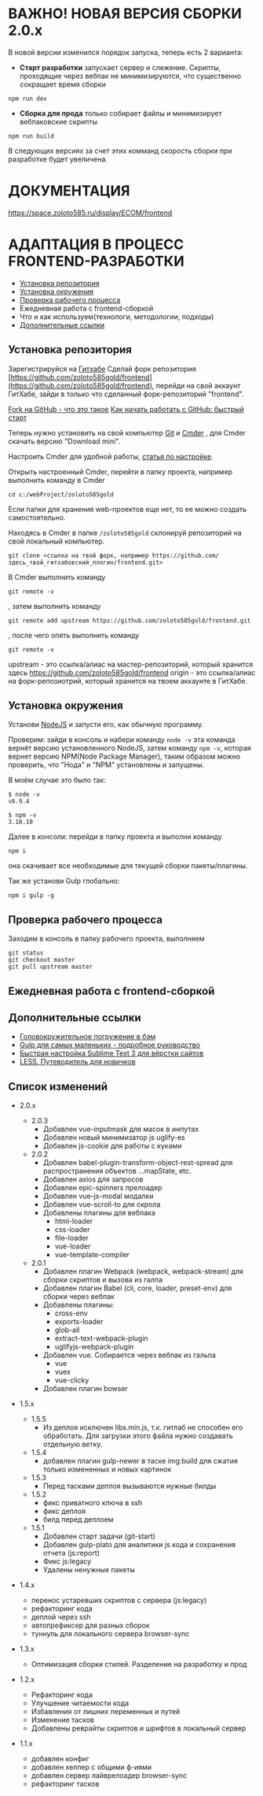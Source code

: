 
# ВАЖНО! НОВАЯ ВЕРСИЯ СБОРКИ 2.0.x

В новой версии изменился порядок запуска, теперь есть 2 варианта:

- **Старт разработки** запускает сервер и слежение. Скрипты, проходящие через вебпак не минимизируются, что существенно сокращает время сборки
```
npm run dev
```
- **Сборка для прода** только собирает файлы и минимизирует вебпаковские скрипты
```
npm run build
```
В следующих версиях за счет этих комманд скорость сборки при разработке будет увеличена. 

# ДОКУМЕНТАЦИЯ

https://space.zoloto585.ru/display/ECOM/frontend

# АДАПТАЦИЯ В ПРОЦЕСС FRONTEND-РАЗРАБОТКИ

 - [Установка репозитория](#Установка-репозитория)
 - [Установка окружения](#Установка-окружения)
 - [Проверка рабочего процесса](#Проверка-рабочего-процесса)
 - Ежедневная работа с frontend-сборкой
 - Что и как используем(технологи, методологии, подходы)
 - [Дополнительные ссылки](#Дополнительные-ссылки)






## Установка репозитория
Зарегистрируйся на [Гитхабе](https://github.com/)
Сделай форк репозитория [https://github.com/zoloto585gold/frontend](https://github.com/zoloto585gold/frontend), 
перейди на свой аккаунт ГитХабе,
зайди в только что сделанный форк-репозиторий "frontend".

[Fork на GitHub - что это такое](http://gearmobile.github.io/git/fork-github/)
[Как начать работать с GitHub: быстрый старт](https://habrahabr.ru/post/125799/)

Теперь нужно установить на свой компьютер [Git](https://git-scm.com/download) и [Cmder](http://cmder.net/) , для Cmder скачать версию "Download mini".

Настроить Cmder для удобной работы, [статья по настройке](http://nicothin.pro/page/console-windows).

Открыть настроенный Cmder, перейти в папку проекта, например выполнить команду в Cmder
```
cd c:/webProject/zoloto585gold
```
Если папки для хранения web-проектов еще нет, то ее можно создать самостоятельно.

Находясь в Cmder  в папке `/zoloto585gold` склонируй репозиторий на свой локальный компьютер.
```
git clone <ссылка на твой форк, например https://github.com/здесь_твой_гитхабовский_ллогин/frontend.git>
```

В Cmder выполнить команду
```
git remote -v
```
, затем выполнить команду

```
git remote add upstream https://github.com/zoloto585gold/frontend.git
```
, после чего опять выполнить команду
```
git remote -v
```
upstream - это ссылка/алиас на мастер-репозиторий, который хранится здесь https://github.com/zoloto585gold/frontend
origin - это ссылка/алиас на форк-репозиотрий, который хранится на твоем аккаунте в ГитХабе.



## Установка окружения

Установи [NodeJS](https://nodejs.org/en/) и запусти его, как обычную программу.

Проверим: зайди в консоль и набери команду `node -v` эта команда вернёт версию установленного NodeJS, затем команду `npm -v`, которая вернет версию NPM(Node Package Manager),
таким образом можно проверить, что "Нода" и "NPM" установлены и запущены.

В моём случае это было так:
```
$ node -v
v6.9.4

$ npm -v
3.10.10
```

Далее в консоли: перейди в папку проекта и выполни команду 
```
npm i
```
она скачивает все необходимые для текущей сборки пакеты/плагины.

Так же установи Gulp глобально:
```
npm i gulp -g
```



## Проверка рабочего процесса

Заходим в консоль в папку рабочего проекта, выполняем
```
git status
git checkout master
git pull upstream master
```



## Ежедневная работа с frontend-сборкой




## Дополнительные ссылки

 - [Головокружительное погружение в бэм](https://frontender.info/MindBEMding/)
 - [Gulp для самых маленьких - подробное руководство](https://www.youtube.com/watch?v=vW51JUVT66w)
 - [Быстрая настройка Sublime Text 3 для вёрстки сайтов](https://www.youtube.com/watch?v=qlueo6wFikM&index=1&list=PLyf8LgkO_8q-qm9nDvyT3S1Flx0Yfgs3M)
 - [LESS. Путеводитель для новичков](https://mrmlnc.gitbooks.io/less-guidebook-for-beginners/content/)



## Список изменений

- 2.0.x
	- 2.0.3
		- Добавлен vue-inputmask для масок в инпутах
		- Добавлен новый минимизатор js uglify-es
		- Добавлен js-cookie для работы с куками
	- 2.0.2
		- Добавлен babel-plugin-transform-object-rest-spread для распространения объектов ...mapState, etc.
		- Добавлен axios для запросов
		- Добавлен epic-spinners прелоадер
		- Добавлен vue-js-modal модалки
		- Добавлен vue-scroll-to для скрола
		- Добавлены плагины для вебпака
			- html-loader
			- css-loader
			- file-loader
			- vue-loader
			- vue-template-compiler
	- 2.0.1
		- Добавлен плагин Webpack (webpack, webpack-stream) для сборки скриптов и вызова из галпа
		- Добавлен плагин Babel (cli, core, loader, preset-env) для сборки через вебпак
		- Добавлены плагины: 
			- cross-env
			- exports-loader
			- glob-all
			- extract-text-webpack-plugin
			- uglifyjs-webpack-plugin
		- Добавлен vue. Собирается через вебпак из гальпа
			- vue
			- vuex
			- vue-clicky
		- Добавлен плагин bowser
- 1.5.x		
	- 1.5.5
		- Из деплоя исключен libs.min.js, т.к. гитлаб не способен его обработать. Для загрузки этого файла нужно создавать отдельную ветку.
	- 1.5.4
		- добавлен плагин gulp-newer в таске img:build для сжатия только измененных и новых картинок
	- 1.5.3
		- Перед тасками деплоя вызываются нужные билды
	- 1.5.2
		- фикс приватного ключа в ssh
		- фикс деплоя
		- билд перед деплоем
	- 1.5.1
		- Добавлен старт задачи (git-start)
		- Добавлен gulp-plato для аналитики js кода и сохранения отчета (js:report)
		- Фикс js:legacy
		- Удалены ненужные пакеты

- 1.4.x
	- перенос устаревших скриптов с сервера (js:legacy)
	- рефакторинг кода
	- деплой через ssh
	- автопрефиксер для разных сборок
	- туннуль для локального сервера browser-sync

- 1.3.x
	- Оптимизация сборки стилей. Разделение на разработку и прод

- 1.2.x
	- Рефакторинг кода
	- Улучшение читаемости кода
	- Избавления от лишних переменных и путей
	- Изменение тасков
	- Добавлены реврайты скриптов и шрифтов в локальный сервер

- 1.1.x
	- добавлен конфиг
	- добавлен хелпер с общими ф-иями
	- добавлен сервер лайврелоадер browser-sync
	- рефакторинг тасков